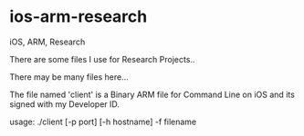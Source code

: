 # ios-arm-research
iOS, ARM, Research

There are some files I use for Research Projects..

There may be many files here... 

The file named 'client' is a Binary ARM file for Command Line on iOS and its signed with my Developer ID.

usage: ./client [-p port] [-h hostname] -f filename

